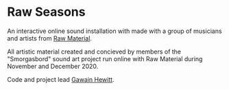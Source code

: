 # Raw Seasons
An interactive online sound installation with made with a group of musicians and artists from [Raw Material](https://rawmusicmedia.co.uk/).

All artistic material created and concieved by members of the "Smorgasbord" sound art project run online with Raw Material during November and December 2020.

Code and project lead [Gawain Hewitt](http://www.gawainhewitt.co.uk).
